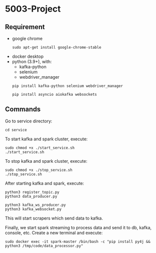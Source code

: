 # 5003-Project

## Requirement
- google chrome
  ```
  sudo apt-get install google-chrome-stable 
  ```
- docker desktop
- python (3.9+), with:
    - kafka-python
    - selenium
    - webdriver_manager
    ```
    pip install kafka-python selenium webdriver_manager

    pip install asyncio aiokafka websockets
    ```

## Commands
Go to service directory:
```
cd service
```

To start kafka and spark cluster, execute:
```
sudo chmod +x ./start_service.sh
./start_service.sh
```

To stop kafka and spark cluster, execute:
```
sudo chmod +x ./stop_service.sh
./stop_service.sh
```

After starting kafka and spark, execute:
```
python3 register_topic.py
python3 data_producer.py

python3 kafka_ws_producer.py
python3 kafka_websocket.py
```
This will start scrapers which send data to kafka.

Finally, we start spark streaming to process data and send it to db, kafka, console, etc. Create a new terminal and execute:
```
sudo docker exec -it spark-master /bin/bash -c "pip install py4j && python3 /tmp/code/data_processor.py"
```
